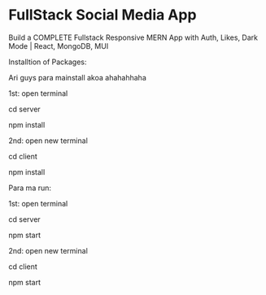 # FullStack Social Media App

Build a COMPLETE Fullstack Responsive MERN App with Auth, Likes, Dark Mode | React, MongoDB, MUI


Installtion of Packages:


Ari guys para mainstall akoa ahahahhaha

1st:
open terminal

cd server

npm install


2nd:
open new terminal

cd client

npm install


Para ma run:

1st:
open terminal

cd server

npm start


2nd:
open new terminal

cd client

npm start
